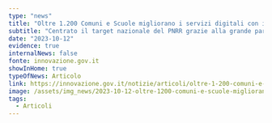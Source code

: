 ```yaml
---
type: "news"
title: "Oltre 1.200 Comuni e Scuole migliorano i servizi digitali con il cloud"
subtitle: "Centrato il target nazionale del PNRR grazie alla grande partecipazione degli enti"
date: "2023-10-12"
evidence: true
internalNews: false
fonte: innovazione.gov.it
showInHome: true
typeOfNews: Articolo
link: https://innovazione.gov.it/notizie/articoli/oltre-1-200-comuni-e-scuole-migliorano-i-servizi-digitali-con-il-cloud/
image: /assets/img_news/2023-10-12-oltre-1200-comuni-e-scuole-migliorano-i-servizi-digitali-con-il-cloud.png
tags:
  - Articoli
---
```


